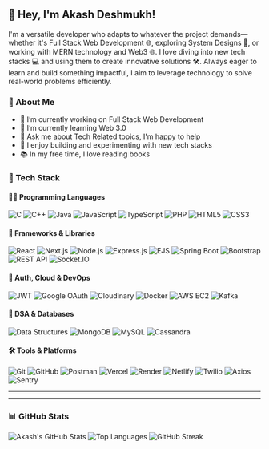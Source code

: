 ## 👋 Hey, I'm Akash Deshmukh!

I'm a versatile developer who adapts to whatever the project demands—whether it's Full Stack Web Development 🌐, exploring System Designs 🎨, or working with MERN technology and Web3 🌐. I love diving into new tech stacks 💻 and using them to create innovative solutions 🛠️. Always eager to learn and build something impactful, I aim to leverage technology to solve real-world problems efficiently.


### 📌 About Me

- 🔭 I’m currently working on Full Stack Web Development
- 🌱 I’m currently learning Web 3.0
- 💬 Ask me about Tech Related topics, I'm happy to help
- 🎨 I enjoy building and experimenting with new tech stacks
- 📚 In my free time, I love reading books


### 🚀 Tech Stack

#### 👨‍💻 Programming Languages
![C](https://img.shields.io/badge/C-A8B9CC?style=flat&logo=c&logoColor=white)
![C++](https://img.shields.io/badge/C++-00599C?style=flat&logo=c%2B%2B&logoColor=white)
![Java](https://img.shields.io/badge/Java-007396?style=flat&logo=java&logoColor=white)
![JavaScript](https://img.shields.io/badge/JavaScript-F7DF1E?style=flat&logo=javascript&logoColor=black)
![TypeScript](https://img.shields.io/badge/TypeScript-3178C6?style=flat&logo=typescript&logoColor=white)
![PHP](https://img.shields.io/badge/PHP-777BB4?style=flat&logo=php&logoColor=white)
![HTML5](https://img.shields.io/badge/HTML5-E34F26?style=flat&logo=html5&logoColor=white)
![CSS3](https://img.shields.io/badge/CSS3-1572B6?style=flat&logo=css3&logoColor=white)

#### 🧩 Frameworks & Libraries
![React](https://img.shields.io/badge/React-20232A?style=flat&logo=react&logoColor=61DAFB)
![Next.js](https://img.shields.io/badge/Next.js-000000?style=flat&logo=next.js&logoColor=white)
![Node.js](https://img.shields.io/badge/Node.js-339933?style=flat&logo=nodedotjs&logoColor=white)
![Express.js](https://img.shields.io/badge/Express.js-000000?style=flat&logo=express&logoColor=white)
![EJS](https://img.shields.io/badge/EJS-000?style=flat&logo=ejs&logoColor=white)
![Spring Boot](https://img.shields.io/badge/Spring%20Boot-6DB33F?style=flat&logo=spring-boot&logoColor=white)
![Bootstrap](https://img.shields.io/badge/Bootstrap-563D7C?style=flat&logo=bootstrap&logoColor=white)
![REST API](https://img.shields.io/badge/REST%20API-FF6F00?style=flat&logo=api&logoColor=white)
![Socket.IO](https://img.shields.io/badge/Socket.IO-010101?style=flat&logo=socket.io&logoColor=white)

#### 🔐 Auth, Cloud & DevOps
![JWT](https://img.shields.io/badge/JWT-000000?style=flat&logo=jsonwebtokens&logoColor=white)
![Google OAuth](https://img.shields.io/badge/Google%20OAuth-4285F4?style=flat&logo=google&logoColor=white)
![Cloudinary](https://img.shields.io/badge/Cloudinary-3448C5?style=flat&logo=cloudinary&logoColor=white)
![Docker](https://img.shields.io/badge/Docker-2496ED?style=flat&logo=docker&logoColor=white)
![AWS EC2](https://img.shields.io/badge/AWS%20EC2-FF9900?style=flat&logo=amazon-ec2&logoColor=white)
![Kafka](https://img.shields.io/badge/Kafka-231F20?style=flat&logo=apache-kafka&logoColor=white)

#### 🧠 DSA & Databases
![Data Structures](https://img.shields.io/badge/Data%20Structures-%23f48024?style=flat)
![MongoDB](https://img.shields.io/badge/MongoDB-47A248?style=flat&logo=mongodb&logoColor=white)
![MySQL](https://img.shields.io/badge/MySQL-4479A1?style=flat&logo=mysql&logoColor=white)
![Cassandra](https://img.shields.io/badge/Apache%20Cassandra-1287B1?style=flat&logo=apache-cassandra&logoColor=white)

#### 🛠️ Tools & Platforms
![Git](https://img.shields.io/badge/Git-F05032?style=flat&logo=git&logoColor=white)
![GitHub](https://img.shields.io/badge/GitHub-181717?style=flat&logo=github&logoColor=white)
![Postman](https://img.shields.io/badge/Postman-FF6C37?style=flat&logo=postman&logoColor=white)
![Vercel](https://img.shields.io/badge/Vercel-000000?style=flat&logo=vercel&logoColor=white)
![Render](https://img.shields.io/badge/Render-46E3B7?style=flat&logo=render&logoColor=white)
![Netlify](https://img.shields.io/badge/Netlify-00C7B7?style=flat&logo=netlify&logoColor=white)
![Twilio](https://img.shields.io/badge/Twilio-F22F46?style=flat&logo=twilio&logoColor=white)
![Axios](https://img.shields.io/badge/Axios-5A29E4?style=flat)
![Sentry](https://img.shields.io/badge/Sentry-362D59?style=flat&logo=sentry&logoColor=white)

---


---

### 📊 GitHub Stats

![Akash's GitHub Stats](https://github-readme-stats.vercel.app/api?username=Akash-75-76&show_icons=true&theme=radical)
![Top Languages](https://github-readme-stats.vercel.app/api/top-langs/?username=Akash-75-76&layout=compact&theme=radical)
![GitHub Streak](https://github-readme-streak-stats.herokuapp.com?user=Akash-75-76&theme=dark&hide_border=true)


